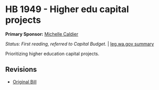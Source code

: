 # HB 1949 - Higher edu capital projects
**Primary Sponsor:** [Michelle Caldier](/person/leg/michelle.caldier.md)

*Status: First reading, referred to Capital Budget.* | [leg.wa.gov summary](https://app.leg.wa.gov/billsummary?BillNumber=1949&Year=2021)

Prioritizing higher education capital projects.

## Revisions
* [Original Bill](1/)